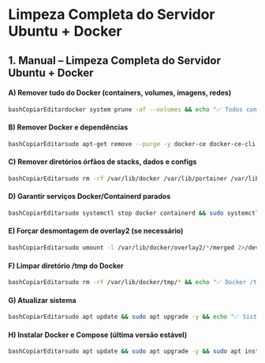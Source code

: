 # Limpeza Completa do Servidor Ubuntu + Docker

## **1. Manual – Limpeza Completa do Servidor Ubuntu + Docker**

#### **A) Remover tudo do Docker (containers, volumes, imagens, redes)**

```bash
bashCopiarEditardocker system prune -af --volumes && echo "✅ Todos containers, imagens, volumes e redes removidos"
```

#### **B) Remover Docker e dependências**

```bash
bashCopiarEditarsudo apt-get remove --purge -y docker-ce docker-ce-cli containerd.io docker-buildx-plugin docker-compose-plugin && sudo apt-get autoremove -y && sudo apt-get autoclean && echo "✅ Docker e dependências removidos"
```

#### **C) Remover diretórios órfãos de stacks, dados e configs**

```bash
bashCopiarEditarsudo rm -rf /var/lib/docker /var/lib/portainer /var/lib/containerd /etc/docker /etc/portainer /opt/portainer /srv/* /opt/* ~/docker* ~/portainer* ~/twenty* ~/compose* ~/stacks* && echo "✅ Diretórios residuais removidos"
```

#### **D) Garantir serviços Docker/Containerd parados**

```bash
bashCopiarEditarsudo systemctl stop docker containerd && sudo systemctl disable docker containerd && echo "✅ Serviços docker/containerd parados"
```

#### **E) Forçar desmontagem de overlay2 (se necessário)**

```bash
bashCopiarEditarsudo umount -l /var/lib/docker/overlay2/*/merged 2>/dev/null && echo "✅ Overlays desmontados"
```

#### **F) Limpar diretório /tmp do Docker**

```bash
bashCopiarEditarsudo rm -rf /var/lib/docker/tmp/* && echo "✅ Docker /tmp limpo"
```

#### **G) Atualizar sistema**

```bash
bashCopiarEditarsudo apt update && sudo apt upgrade -y && echo "✅ Sistema atualizado"
```

#### **H) Instalar Docker e Compose (última versão estável)**

```bash
bashCopiarEditarsudo apt update && sudo apt upgrade -y && sudo apt install -y ca-certificates curl gnupg lsb-release && sudo mkdir -p /etc/apt/keyrings && curl -fsSL https://download.docker.com/linux/ubuntu/gpg | sudo tee /etc/apt/keyrings/docker.asc > /dev/null && sudo chmod a+r /etc/apt/keyrings/docker.asc && echo "deb [arch=$(dpkg --print-architecture) signed-by=/etc/apt/keyrings/docker.asc] https://download.docker.com/linux/ubuntu $(lsb_release -cs) stable" | sudo tee /etc/apt/sources.list.d/docker.list > /dev/null && sudo apt update && sudo apt install -y docker-ce docker-ce-cli containerd.io docker-buildx-plugin docker-compose-plugin && sudo systemctl enable docker && sudo systemctl start docker && docker --version && docker compose version && echo "✅ Docker e Docker Compose instalados"
```
